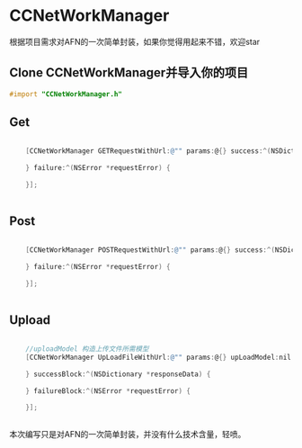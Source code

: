 # CCNetWorkManager
根据项目需求对AFN的一次简单封装，如果你觉得用起来不错，欢迎star

Clone CCNetWorkManager并导入你的项目
---
```objective-c  
#import "CCNetWorkManager.h"
```

Get 
---
```objective-c  
  
    [CCNetWorkManager GETRequestWithUrl:@"" params:@{} success:^(NSDictionary *responseData) {
        
    } failure:^(NSError *requestError) {
        
    }];
  
```

Post
---
```objective-c  
  
    [CCNetWorkManager POSTRequestWithUrl:@"" params:@{} success:^(NSDictionary *responseData) {
        
    } failure:^(NSError *requestError) {
        
    }];
  
```

Upload
---
```objective-c  
  
    //uploadModel 构造上传文件所需模型
    [CCNetWorkManager UpLoadFileWithUrl:@"" params:@{} upLoadModel:nil progressBlock:^(NSProgress *progress) {
        
    } successBlock:^(NSDictionary *responseData) {
        
    } failureBlock:^(NSError *requestError) {
        
    }];
  
```
本次编写只是对AFN的一次简单封装，并没有什么技术含量，轻喷。
